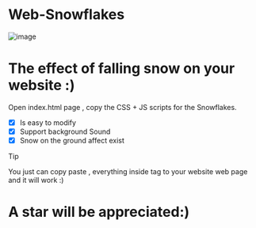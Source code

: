 # Web-Snowflakes
![image](https://github.com/user-attachments/assets/1149b87b-b46a-465f-a40d-7851d4cffd13)

The effect of falling snow on your website :)
=============================================

Open index.html page , copy the CSS + JS scripts for the Snowflakes.

- [x] Is easy to modify 
- [x] Support background Sound
- [x] Snow on the ground affect exist

> [!TIP]
> You just can copy paste , everything inside <body> tag to your website web page and it will work :)


# A star will be appreciated:)
